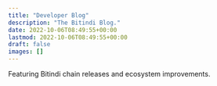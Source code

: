 ```yaml
---
title: "Developer Blog"
description: "The Bitindi Blog."
date: 2022-10-06T08:49:55+00:00
lastmod: 2022-10-06T08:49:55+00:00
draft: false
images: []
---
```


Featuring Bitindi chain releases and ecosystem improvements.


